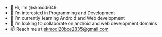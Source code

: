 - 👋 Hi, I’m @skmodi649
- 👀 I’m interested in Programming and Development
- 🌱 I’m currently learning Android and Web development
- 💞️ I’m looking to collaborate on android and web development domains
- 📫 Reach me at skmodi20bce2835@gmail.com

<!---
skmodi649/skmodi649 is a ✨ special ✨ repository because its `README.md` (this file) appears on your GitHub profile.
You can click the Preview link to take a look at your changes.
--->
